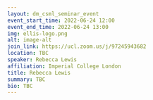 ```yaml
---
layout: dm_csml_seminar_event
event_start_time: 2022-06-24 12:00
event_end_time: 2022-06-24 13:00
img: ellis-logo.png
alt: image-alt
join_link: https://ucl.zoom.us/j/97245943682
location: TBC
speaker: Rebecca Lewis
affiliation: Imperial College London
title: Rebecca Lewis
summary: TBC
bio: TBC
---
```


